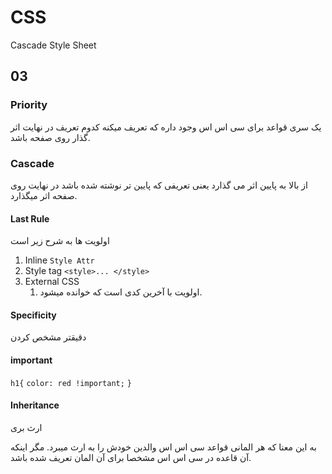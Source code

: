 # CSS

Cascade Style Sheet

## 03

### Priority

یک سری قواعد برای سی اس اس وجود داره که تعریف میکنه کدوم تعریف در نهایت اثر گذار روی صفحه باشد.

### Cascade

از بالا به پایین اثر می گذارد یعنی تعریفی که پایین تر نوشته شده باشد در نهایت روی صفحه اثر میگذارد.

#### Last Rule

اولویت ها به شرح زیر است

1. Inline `Style Attr`
2. Style tag `<style>... </style>`
3. External CSS
   1. اولویت با آخرین کدی است که خوانده میشود.

#### Specificity

دقیقتر مشخص کردن

#### important
`h1{`
`color: red !important;`
`}`


#### Inheritance 

ارث بری 

به این معنا که هر المانی قواعد سی اس اس والدین خودش را به ارث میبرد. مگر اینکه آن قاعده در سی اس اس مشخصا برای آن المان تعریف شده باشد.
